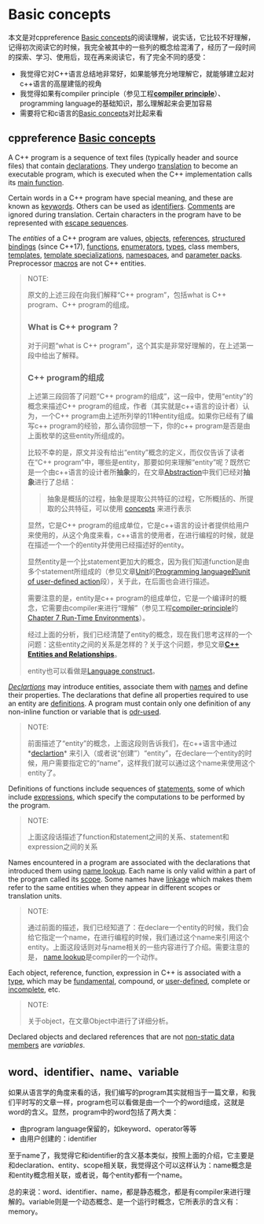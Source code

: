 # Basic concepts

本文是对cppreference [Basic concepts](https://en.cppreference.com/w/cpp/language/basic_concepts)的阅读理解，说实话，它比较不好理解，记得初次阅读它的时候，我完全被其中的一些列的概念给混淆了，经历了一段时间的探索、学习、使用后，现在再来阅读它，有了完全不同的感受：

- 我觉得它对C++语言总结地非常好，如果能够充分地理解它，就能够建立起对c++语言的高屋建瓴的视角
- 我觉得如果有compiler principle（参见工程[**compiler principle**](https://dengking.github.io/compiler-principle/)）、programming language的基础知识，那么理解起来会更加容易
- 需要将它和c语言的[Basic concepts](https://en.cppreference.com/w/c/language/basic_concepts)对比起来看

## cppreference [Basic concepts](https://en.cppreference.com/w/cpp/language/basic_concepts)



A C++ program is a sequence of text files (typically header and source files) that contain [declarations](https://en.cppreference.com/w/cpp/language/declarations). They undergo [translation](https://en.cppreference.com/w/cpp/language/translation_phases) to become an executable program, which is executed when the C++ implementation calls its [main function](https://en.cppreference.com/w/cpp/language/main_function).

Certain words in a C++ program have special meaning, and these are known as [keywords](https://en.cppreference.com/w/cpp/keyword). Others can be used as [identifiers](https://en.cppreference.com/w/cpp/language/identifiers). [Comments](https://en.cppreference.com/w/cpp/comment) are ignored during translation. Certain characters in the program have to be represented with [escape sequences](https://en.cppreference.com/w/cpp/language/escape).

The *entities* of a C++ program are values, [objects](https://en.cppreference.com/w/cpp/language/objects), [references](https://en.cppreference.com/w/cpp/language/reference), [structured bindings](https://en.cppreference.com/w/cpp/language/structured_binding) (since C++17), [functions](https://en.cppreference.com/w/cpp/language/functions), [enumerators](https://en.cppreference.com/w/cpp/language/enum), [types](https://en.cppreference.com/w/cpp/language/type), class members, [templates](https://en.cppreference.com/w/cpp/language/templates), [template specializations](https://en.cppreference.com/w/cpp/language/template_specialization), [namespaces](https://en.cppreference.com/w/cpp/language/namespace), and [parameter packs](https://en.cppreference.com/w/cpp/language/parameter_pack). Preprocessor [macros](https://en.cppreference.com/w/cpp/preprocessor/replace) are not C++ entities.

> NOTE: 
>
> 原文的上述三段在向我们解释“C++ program”，包括what is C++ program、C++ program的组成。
>
> ### What is C++ program？
>
> 对于问题“what is C++ program”，这个其实是非常好理解的，在上述第一段中给出了解释。
>
> ### C++ program的组成
>
> 上述第三段回答了问题“C++ program的组成”，这一段中，使用“entity”的概念来描述C++ program的组成，作者（其实就是c++语言的设计者）认为，一个C++ program由上述所列举的11种entity组成。如果你已经有了编写c++ program的经验，那么请你回想一下，你的c++ program是否是由上面枚举的这些entity所组成的。
>
> 比较不幸的是，原文并没有给出“entity”概念的定义，而仅仅告诉了读者在“C++ program”中，哪些是entity，那要如何来理解“entity”呢？既然它是一个由c++语言的设计者所**抽象**的，在文章[Abstraction](https://dengking.github.io/Post/Abstraction/Abstraction/)中我们已经对**抽象**进行了总结：
>
> > 抽象是概括的过程，抽象是提取公共特征的过程，它所概括的、所提取的公共特征，可以使用 [concepts](https://en.wikipedia.org/wiki/Concept) 来进行表示
>
> 显然，它是C++ program的组成单位，它是c++语言的设计者提供给用户来使用的，从这个角度来看，c++语言的使用者，在进行编程的时候，就是在描述一个一个的entity并使用已经描述好的entity。
>
> 显然entity是一个比statement更加大的概念，因为我们知道function是由多个statement所组成的（参见文章[Unit](https://dengking.github.io/Post/Unit/)的[Programming language的unit of user-defined action](https://dengking.github.io/Post/Unit/#programming-languageunit-of-user-defined-action)段），关于此，在后面也会进行描述。
>
> 需要注意的是，entity是c++ program的组成单位，它是一个编译时的概念，它需要由compiler来进行“理解”（参见工程[compiler-principle](https://dengking.github.io/compiler-principle/)的[Chapter 7 Run-Time Environments](https://dengking.github.io/compiler-principle/Chapter-7-Run-Time-Environments/)）。
>
> 经过上面的分析，我们已经清楚了entity的概念，现在我们思考这样的一个问题：这些entity之间的关系是怎样的？关于这个问题，参见文章[**C++ Entities and Relationships**](https://scottmcpeak.com/elkhound/sources/elsa/doc/cpp_er.html)。
>
> entity也可以看做是[Language construct](https://en.wikipedia.org/wiki/Language_construct)。



*[Declartions](https://en.cppreference.com/w/cpp/language/declarations)* may introduce entities, associate them with [names](https://en.cppreference.com/w/cpp/language/name) and define their properties. The declarations that define all properties required to use an entity are [definitions](https://en.cppreference.com/w/cpp/language/definition). A program must contain only one definition of any non-inline function or variable that is [odr-used](https://en.cppreference.com/w/cpp/language/definition#ODR-use).

> NOTE:
>
> 前面描述了“entity”的概念，上面这段则告诉我们，在c++语言中通过*[declartion](https://en.cppreference.com/w/cpp/language/declarations)* 来引入（或者说“创建”）“entity”，在declare一个entity的时候，用户需要指定它的“name”，这样我们就可以通过这个name来使用这个entity了。



Definitions of functions include sequences of [statements](https://en.cppreference.com/w/cpp/language/statements), some of which include [expressions](https://en.cppreference.com/w/cpp/language/expressions), which specify the computations to be performed by the program.

> NOTE: 
>
> 上面这段话描述了function和statement之间的关系、statement和expression之间的关系



Names encountered in a program are associated with the declarations that introduced them using [name lookup](https://en.cppreference.com/w/cpp/language/lookup). Each name is only valid within a part of the program called its [scope](https://en.cppreference.com/w/cpp/language/scope). Some names have [linkage](https://en.cppreference.com/w/cpp/language/storage_duration) which makes them refer to the same entities when they appear in different scopes or translation units.

> NOTE: 
>
> 通过前面的描述，我们已经知道了：在declare一个entity的时候，我们会给它指定一个name，在进行编程的时候，我们通过这个name来引用这个entity。上面这段话则对与name相关的一些内容进行了介绍。需要注意的是， [name lookup](https://en.cppreference.com/w/cpp/language/lookup)是compiler的一个动作。



Each object, reference, function, expression in C++ is associated with a [type](https://en.cppreference.com/w/cpp/language/type), which may be [fundamental](https://en.cppreference.com/w/cpp/language/types), compound, or [user-defined](https://en.cppreference.com/w/cpp/language/classes), complete or [incomplete](https://en.cppreference.com/w/cpp/language/incomplete_type), etc.

> NOTE:
>
> 关于object，在文章Object中进行了详细分析。



Declared objects and declared references that are not [non-static data members](https://en.cppreference.com/w/cpp/language/data_members) are *variables*.



## word、identifier、name、variable

如果从语言学的角度来看的话，我们编写的program其实就相当于一篇文章，和我们平时写的文章一样，program也可以看做是由一个一个的word组成，这就是word的含义。显然，program中的word包括了两大类：

- 由program language保留的，如keyword、operator等等
- 由用户创建的：identifier

至于name了，我觉得它和identifier的含义基本类似，按照上面的介绍，它主要是和declaration、entity、scope相关联，我觉得这个可以这样认为：name概念是和entity概念相关联，或者说，每个entity都有一个name。

总的来说：word、identifier、name，都是静态概念，都是有compiler来进行理解的。variable则是一个动态概念、是一个运行时概念，它所表示的含义有：memory。

